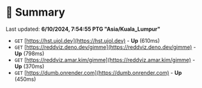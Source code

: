 # 📖 Summary
Last updated: **6/10/2024, 7:54:55 PTG "Asia/Kuala_Lumpur"**

- `GET` [https://hst.ujol.dev](https://hst.ujol.dev) - **Up** (610ms)
- `GET` [https://reddviz.deno.dev/gimme](https://reddviz.deno.dev/gimme) - **Up** (798ms)
- `GET` [https://reddviz.amar.kim/gimme](https://reddviz.amar.kim/gimme) - **Up** (370ms)
- `GET` [https://dumb.onrender.com](https://dumb.onrender.com) - **Up** (450ms)
